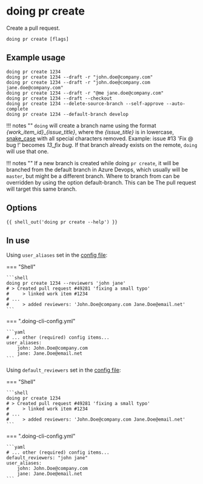 # doing pr create

Create a pull request.

```shell
doing pr create [flags]
```

## Example usage

```shell
doing pr create 1234
doing pr create 1234 --draft -r "john.doe@company.com"
doing pr create 1234 --draft -r "john.doe@company.com jane.doe@company.com"
doing pr create 1234 --draft -r "@me jane.doe@company.com"
doing pr create 1234 --draft --checkout
doing pr create 1234 --delete-source-branch --self-approve --auto-complete
doing pr create 1234 --default-branch develop
```

!!! notes ""
    `doing` will create a branch name using the format *{work_item_id}*_*{issue_title}*, where the *{issue_title}* is in lowercase, [snake_case](https://en.wikipedia.org/wiki/Snake_case) with all special characters removed. Example: issue #13 'Fix @ bug !' becomes *13_fix bug*. If that branch already exists on the remote, `doing` will use that one.

!!! notes ""
    If a new branch is created while doing `pr create`, it will be branched from the default branch in Azure Devops, which usually will be `master`, but might be a different branch. Where to branch from can be overridden by using the option default-branch. This can be The pull request will target this same branch.

## Options

```nohighlight
{{ shell_out('doing pr create --help') }}
```

## In use

Using `user_aliases` set in the [config file](../../config/config_file.md):

=== "Shell"

    ```shell
    doing pr create 1234 --reviewers 'john jane'
    # > Created pull request #49281 'fixing a small typo'
    #     > linked work item #1234
    # ...
    #     > added reviewers: 'John.Doe@company.com Jane.Doe@email.net'
    ```

=== ".doing-cli-config.yml"

    ```yaml
    # ... other (required) config items...
    user_aliases:
        john: John.Doe@company.com
        jane: Jane.Doe@email.net
    ```

Using `default_reviewers` set in the [config file](../../config/config_file.md):

=== "Shell"

    ```shell
    doing pr create 1234
    # > Created pull request #49281 'fixing a small typo'
    #     > linked work item #1234
    # ...
    #     > added reviewers: 'John.Doe@company.com Jane.Doe@email.net'
    ```

=== ".doing-cli-config.yml"

    ```yaml
    # ... other (required) config items...
    default_reviewers: "john jane"
    user_aliases:
        john: John.Doe@company.com
        jane: Jane.Doe@email.net
    ```
